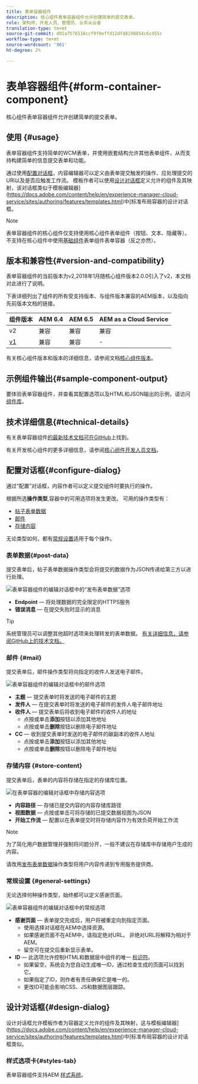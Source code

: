 ```yaml
---
title: 表单容器组件
description: 核心组件表单容器组件允许创建简单的提交表单。
role: 架构师、开发人员、管理员、业务从业者
translation-type: tm+mt
source-git-commit: d01a7576518ccf9f0effd12dfd8198854c6cd55c
workflow-type: tm+mt
source-wordcount: '961'
ht-degree: 2%

---
```



# 表单容器组件{#form-container-component}

核心组件表单容器组件允许创建简单的提交表单。

## 使用 {#usage}

表单容器组件支持简单的WCM表单，并使用嵌套结构允许其他表单组件，从而支持构建简单的信息提交表单和功能。

通过使用[配置对话框](#configure-dialog)，内容编辑器可以定义由表单提交触发的操作、应处理提交的URl以及是否应触发工作流。 模板作者可以使用[设计对话框](#design-dialog)定义允许的组件及其映射，该对话框类似于模板编辑器](https://docs.adobe.com/content/help/en/experience-manager-cloud-service/sites/authoring/features/templates.html)中[标准布局容器的设计对话框。

>[!NOTE]
>
>表单容器组件的核心组件仅支持使用核心组件表单组件（按钮、文本、隐藏等）。 不支持在核心组件中使用[基础组件](https://docs.adobe.com/content/help/en/experience-manager-65/authoring/siteandpage/default-components-foundation.html)表单组件表单容器（反之亦然）。

## 版本和兼容性{#version-and-compatibility}

表单容器组件的当前版本为v2,2018年1月随核心组件版本2.0.0引入了v2，本文档对此进行了说明。

下表详细列出了组件的所有受支持版本、与组件版本兼容的AEM版本，以及指向先前版本文档的链接。

| 组件版本 | AEM 6.4 | AEM 6.5 | AEM as a Cloud Service |
|--- |--- |--- |---|
| v2 | 兼容 | 兼容 | 兼容 |
| [v1](/help/components/v1/form-container-v1.md) | 兼容 | 兼容 | - |

有关核心组件版本和版本的详细信息，请参阅文档[核心组件版本](/help/versions.md)。

## 示例组件输出{#sample-component-output}

要体验表单容器组件，并查看其配置选项以及HTML和JSON输出的示例，请访问[组件库](https://adobe.com/go/aem_cmp_library_form_container)。

## 技术详细信息{#technical-details}

有关表单容器组件[的最新技术文档可在GitHub](https://adobe.com/go/aem_cmp_tech_form_container_v2)上找到。

有关开发核心组件的更多详细信息，请参阅[核心组件开发人员文档](/help/developing/overview.md)。

## 配置对话框{#configure-dialog}

通过“配置”对话框，内容作者可以定义提交组件时要执行的操作。

根据所选&#x200B;**操作类型**,容器中的可用选项将发生更改。 可用的操作类型有：

* [帖子表单数据](#post-data)
* [邮件](#mail)
* [存储内容](#store-content)

无论类型如何，都有[常规设置](#general-settings)适用于每个操作。

### 表单数据{#post-data}

提交表单后，帖子表单数据操作类型会将提交的数据作为JSON传递给第三方以进行处理。

![表单容器组件的编辑对话框中的“发布表单数据”选项](/help/assets/form-container-edit-post.png)

* **Endpoint**  — 将处理数据的完全限定的HTTPS服务
* **错误消息**  — 在提交失败时显示的消息

>[!TIP]
>系统管理员可以调整其他超时选项来处理转发的表单数据。 [有关详细信息，请参阅GitHub上的技术文档。](https://github.com/adobe/aem-core-wcm-components/tree/master/content/src/content/jcr_root/apps/core/wcm/components/form/actions/rpc)

### 邮件 {#mail}

提交表单后，邮件操作类型将向指定的收件人发送电子邮件。

![表单容器组件的编辑对话框中的邮件选项](/help/assets/form-container-edit-mail.png)

* **主题**  — 提交表单时将发送的电子邮件的主题
* **发件人**  — 在提交表单时将发送的电子邮件的发件人电子邮件地址
* **收件人**  — 提交表单后将收到电子邮件的收件人的地址
   * 点按或单击&#x200B;**添加**&#x200B;按钮以添加其他地址
   * 点按或单击&#x200B;**删除**&#x200B;按钮以删除电子邮件地址
* **CC**  — 收到提交表单时发送的电子邮件的碳副本的收件人地址
   * 点按或单击&#x200B;**添加**&#x200B;按钮以添加其他地址
   * 点按或单击&#x200B;**删除**&#x200B;按钮以删除电子邮件地址

### 存储内容 {#store-content}

提交表单后，表单的内容将存储在指定的存储库位置。

![在表单容器的编辑对话框中存储内容选项](/help/assets/form-container-edit-store.png)

* **内容路径**  — 存储已提交内容的内容存储库路径
* **视图数据**  — 点按或单击可将存储的已提交数据视图为JSON
* **开始工作流**  — 配置以在表单提交时将存储内容作为有效负荷开始工作流

>[!NOTE]
>
>为了简化用户数据管理并强制将问题分开，一般不建议在存储库中存储用户生成的内容。
>
>请改用[发布表单数据](#post-data)操作类型将用户内容传递到专用服务提供商。

### 常规设置 {#general-settings}

无论选择何种操作类型，始终都可以定义感谢页面。

![表单容器组件的编辑对话框中的常规选项](/help/assets/form-container-edit-general.png)

* **感谢页面**  — 表单提交完成后，用户将被重定向到指定页面。
   * 使用选择对话框在AEM中选择资源。
   * 如果感谢页面不在AEM中，请指定绝对URL。 非绝对URL将解释为相对于AEM。
   * 留空可在提交后重新显示表单。
* **ID**  — 此选项允许控制HTML和数据层中组件的唯一 [标识符](/help/developing/data-layer/overview.md)。
   * 如果留空，系统会为您自动生成唯一ID，通过检查生成的页面可以找到它。
   * 如果指定了ID，则作者有责任确保它是唯一的。
   * 更改ID可能会影响CSS、JS和数据图层跟踪。

## 设计对话框{#design-dialog}

设计对话框允许模板作者为容器定义允许的组件及其映射，这与模板编辑器](https://docs.adobe.com/content/help/en/experience-manager-cloud-service/sites/authoring/features/templates.html)中[标准布局容器的设计对话框类似。

### 样式选项卡{#styles-tab}

表单容器组件支持AEM [样式系统](/help/get-started/authoring.md#component-styling)。
